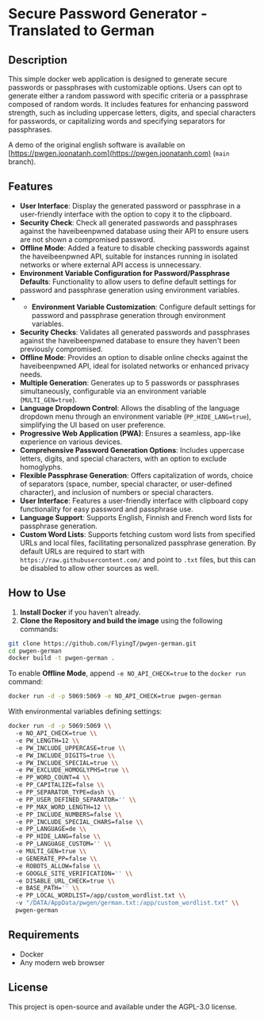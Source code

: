 # Secure Password Generator - Translated to German

## Description

This simple docker web application is designed to generate secure passwords or passphrases with customizable options. Users can opt to generate either a random password with specific criteria or a passphrase composed of random words. It includes features for enhancing password strength, such as including uppercase letters, digits, and special characters for passwords, or capitalizing words and specifying separators for passphrases.

A demo of the original english software is available on [https://pwgen.joonatanh.com](https://pwgen.joonatanh.com) (`main` branch).

## Features

- **User Interface**: Display the generated password or passphrase in a user-friendly interface with the option to copy it to the clipboard.
- **Security Check**: Check all generated passwords and passphrases against the haveibeenpwned database using their API to ensure users are not shown a compromised password.
- **Offline Mode**: Added a feature to disable checking passwords against the haveibeenpwned API, suitable for instances running in isolated networks or where external API access is unnecessary.
- **Environment Variable Configuration for Password/Passphrase Defaults**: Functionality to allow users to define default settings for password and passphrase generation using environment variables.
- - **Environment Variable Customization**: Configure default settings for password and passphrase generation through environment variables.
- **Security Checks**: Validates all generated passwords and passphrases against the haveibeenpwned database to ensure they haven't been previously compromised.
- **Offline Mode**: Provides an option to disable online checks against the haveibeenpwned API, ideal for isolated networks or enhanced privacy needs.
- **Multiple Generation**: Generates up to 5 passwords or passphrases simultaneously, configurable via an environment variable (`MULTI_GEN=true`).
- **Language Dropdown Control**: Allows the disabling of the language dropdown menu through an environment variable (`PP_HIDE_LANG=true`), simplifying the UI based on user preference.
- **Progressive Web Application (PWA)**: Ensures a seamless, app-like experience on various devices.
- **Comprehensive Password Generation Options**: Includes uppercase letters, digits, and special characters, with an option to exclude homoglyphs.
- **Flexible Passphrase Generation**: Offers capitalization of words, choice of separators (space, number, special character, or user-defined character), and inclusion of numbers or special characters.
- **User Interface**: Features a user-friendly interface with clipboard copy functionality for easy password and passphrase use.
- **Language Support**: Supports English, Finnish and French word lists for passphrase generation.
- **Custom Word Lists**: Supports fetching custom word lists from specified URLs and local files, facilitating personalized passphrase generation. By default URLs are required to start with `https://raw.githubusercontent.com/` and point to `.txt` files, but this can be disabled to allow other sources as well.



## How to Use

1. **Install Docker** if you haven't already.
2. **Clone the Repository and build the image** using the following commands:

```bash
git clone https://github.com/FlyingT/pwgen-german.git
cd pwgen-german
docker build -t pwgen-german .

```

To enable **Offline Mode**, append `-e NO_API_CHECK=true` to the `docker run` command:

```bash
docker run -d -p 5069:5069 -e NO_API_CHECK=true pwgen-german
```

With environmental variables defining settings:

```bash
docker run -d -p 5069:5069 \\
  -e NO_API_CHECK=true \\
  -e PW_LENGTH=12 \\
  -e PW_INCLUDE_UPPERCASE=true \\
  -e PW_INCLUDE_DIGITS=true \\
  -e PW_INCLUDE_SPECIAL=true \\
  -e PW_EXCLUDE_HOMOGLYPHS=true \\
  -e PP_WORD_COUNT=4 \\
  -e PP_CAPITALIZE=false \\
  -e PP_SEPARATOR_TYPE=dash \\
  -e PP_USER_DEFINED_SEPARATOR='' \\
  -e PP_MAX_WORD_LENGTH=12 \\
  -e PP_INCLUDE_NUMBERS=false \\
  -e PP_INCLUDE_SPECIAL_CHARS=false \\
  -e PP_LANGUAGE=de \\
  -e PP_HIDE_LANG=false \\
  -e PP_LANGUAGE_CUSTOM='' \\
  -e MULTI_GEN=true \\
  -e GENERATE_PP=false \\
  -e ROBOTS_ALLOW=false \\
  -e GOOGLE_SITE_VERIFICATION='' \\
  -e DISABLE_URL_CHECK=true \\
  -e BASE_PATH='' \\
  -e PP_LOCAL_WORDLIST=/app/custom_wordlist.txt \\
  -v "/DATA/AppData/pwgen/german.txt:/app/custom_wordlist.txt" \\
  pwgen-german
```
## Requirements

- Docker
- Any modern web browser

## License

This project is open-source and available under the AGPL-3.0 license.
